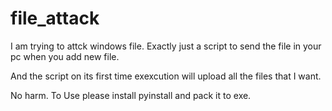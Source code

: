 # file_attack

I am trying to attck windows file. Exactly just a script to send the file in your pc when you add new file.

And the script on its first time exexcution will upload all the files that I want.

No harm.
To Use please install pyinstall and pack it to exe.

